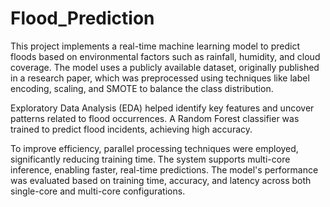 # Flood_Prediction

This project implements a real-time machine learning model to predict floods based on environmental factors such as rainfall, humidity, and cloud coverage. The model uses a publicly available dataset, originally published in a research paper, which was preprocessed using techniques like label encoding, scaling, and SMOTE to balance the class distribution.

Exploratory Data Analysis (EDA) helped identify key features and uncover patterns related to flood occurrences. A Random Forest classifier was trained to predict flood incidents, achieving high accuracy.

To improve efficiency, parallel processing techniques were employed, significantly reducing training time. The system supports multi-core inference, enabling faster, real-time predictions. The model's performance was evaluated based on training time, accuracy, and latency across both single-core and multi-core configurations.
